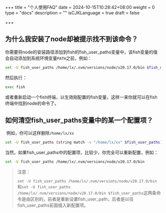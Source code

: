 +++
title = "个人使用FAQ"
date = 2024-10-15T10:28:42+08:00
weight = 0
type = "docs"
description = ""
isCJKLanguage = true
draft = false

+++

## 为什么我安装了node却被提示找不到该命令？

​	你需要将node的安装路径添加到fish的fish_user_paths变量中，该fish变量的值会自动添加到系统环境变量`PATH`之前，例如：

```sh
set -U fish_user_paths /home/lx/.nvm/versions/node/v20.17.0/bin $fish_user_paths
```

然后执行：

```sh
exec fish
```

或者重新启动一个fish终端，以生效刚配置的fish变量，这样一来你就可以在fish终端中找到node的命令了。

## 如何清空fish_user_paths变量中的某一个配置项？

​	例如，你可以这样删除`/home/lx/xx`

```sh
set -U fish_user_paths (string match -v "/home/lx/xx" $fish_user_paths)
```

​	当然，如果fish_user_paths中的配置项，比较少，你完全可以重新配置，例如：

```sh
set -U fish_user_paths /home/lx/.nvm/versions/node/v20.17.0/bin
```

> 注意：
>
> `set -U fish_user_paths /home/lx/.nvm/versions/node/v20.17.0/bin`和`set -U fish_user_paths /home/lx/.nvm/versions/node/v20.17.0/bin $fish_user_paths`这两条命令是由区别的，前者是重新设置fish_user_path，后者是以往fish_user_paths前面插入新配置项。